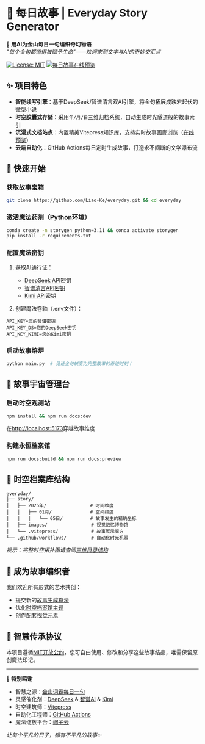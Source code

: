 # 📖 每日故事 | Everyday Story Generator
**🌠 用AI为金山每日一句编织奇幻物语**  
*"每个金句都值得被赋予生命"——欢迎来到文学与AI的奇妙交汇点*

[![License: MIT](https://img.shields.io/badge/License-MIT-green.svg)](https://github.com/Liao-Ke/everyday?tab=MIT-1-ov-file)
[![每日故事在线预览](https://img.shields.io/badge/🌏%20在线体验-点击访问-ff69b4)](https://story.maozi.io/)

## ✨ 项目特色
- **智能续写引擎**：基于DeepSeek/智谱清言双AI引擎，将金句拓展成跌宕起伏的微型小说
- **时空胶囊式存储**：采用`年/月/日`三维归档系统，自动生成时光隧道般的故事索引
- **沉浸式文档站点**：内置精美Vitepress知识库，支持实时故事画廊浏览（[在线预览](https://story.maozi.io/)）
- **云端自动化**：GitHub Actions每日定时生成故事，打造永不间断的文学瀑布流

## 🚀 快速开始
### 获取故事宝箱
```bash
git clone https://github.com/Liao-Ke/everyday.git && cd everyday
```

### 激活魔法药剂（Python环境）
```bash
conda create -n storygen python=3.11 && conda activate storygen
pip install -r requirements.txt
```

### 配置魔法密钥
1. 获取AI通行证：
   - [DeepSeek API密钥](https://platform.deepseek.com/api_keys)
   - [智谱清言API密钥](https://bigmodel.cn/usercenter/proj-mgmt/apikeys)
   - [Kimi API密钥](https://platform.moonshot.cn/console/api-keys)

2. 创建魔法卷轴（.env文件）：
```env
API_KEY=您的智谱密钥
API_KEY_DS=您的DeepSeek密钥
API_KEY_KIMI=您的Kimi密钥
```

### 启动故事熔炉
```bash
python main.py  # 见证金句蜕变为完整故事的奇迹时刻！
```

## 🌌 故事宇宙管理台
### 启动时空观测站
```bash
npm install && npm run docs:dev
```
在[http://localhost:5173](http://localhost:5173)穿越故事维度

### 构建永恒档案馆
```bash
npm run docs:build && npm run docs:preview
```

## 📂 时空档案库结构
```
everyday/
├── story/
│   ├── 2025年/                # 时间维度
│   │   ├── 01月/              # 空间维度
│   │   │   └── 05日/          # 故事发生的精确坐标
│   ├── images/                # 视觉记忆博物馆
│   └── .vitepress/            # 故事展示魔方
└── .github/workflows/         # 自动化时光机器
```
*提示：完整时空拓扑图请查阅[三维目录结构](#)*

## 🤝 成为故事编织者
我们欢迎所有形式的艺术共创：
- 提交新的[故事生成算法](https://github.com/Liao-Ke/everyday/issues)
- 优化[时空档案馆主题](story/.vitepress/theme)
- 创作[配套视觉元素](story/images/)

## 📜 智慧传承协议
本项目遵循[MIT开放公约](https://github.com/Liao-Ke/everyday?tab=MIT-1-ov-file)，您可自由使用、修改和分享这些故事结晶，唯需保留原创魔法印记。

---

**🌌 特别鸣谢**
- 智慧之源：[金山词霸每日一句](https://open.iciba.com/index.php?c=wiki)
- 灵感催化剂：[DeepSeek](https://platform.deepseek.com) & [智谱AI](https://bigmodel.cn) & [Kimi](https://platform.moonshot.cn)
- 时空建筑师：[Vitepress](https://vitepress.dev)
- 自动化工程师：[GitHub Actions](https://github.com/features/actions)
- 魔法绽放平台：[帽子云](https://maoziyun.com/)

*让每个平凡的日子，都有不平凡的故事✨*
